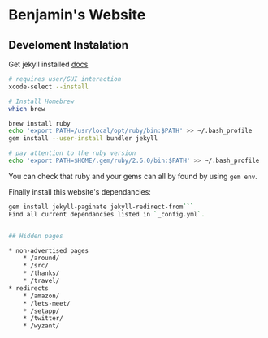 # Benjamin's Website

## Develoment Instalation

Get jekyll installed [docs](https://jekyllrb.com/docs/installation/macos/)

```bash
# requires user/GUI interaction
xcode-select --install

# Install Homebrew
which brew

brew install ruby
echo 'export PATH=/usr/local/opt/ruby/bin:$PATH' >> ~/.bash_profile
gem install --user-install bundler jekyll

# pay attention to the ruby version 
echo 'export PATH=$HOME/.gem/ruby/2.6.0/bin:$PATH' >> ~/.bash_profile
```

You can check that ruby and your gems can all by found by using `gem env`. 

Finally install this website's dependancies:
```bash
gem install jekyll-paginate jekyll-redirect-from```
Find all current dependancies listed in `_config.yml`.


## Hidden pages

* non-advertised pages
	* /around/
	* /src/
	* /thanks/
	* /travel/
* redirects
	* /amazon/
	* /lets-meet/
	* /setapp/
	* /twitter/
	* /wyzant/